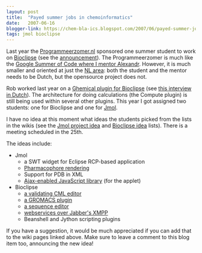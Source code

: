 ```yaml
---
layout: post
title:  "Payed summer jobs in chemoinformatics"
date:   2007-06-16
blogger-link: https://chem-bla-ics.blogspot.com/2007/06/payed-summer-jobs-in-chemoinformatics.html
tags: jmol bioclipse
---
```


Last year the [Programmeerzomer.nl](http://www.programmeerzomer.nl/) sponsored one summer student to work on [Bioclipse](http://www.bioclipse.net/)
(see the [announcement](http://chem-bla-ics.blogspot.com/2006/06/dutch-summer-of-code-sponsors.html)). The Programmeerzomer is much like the
[Google Summer of Code where I mentor Alexandr](http://kemistry-desktop.blogspot.com/2007/04/chemical-semantic-desktop.html). However, it is much
smaller and oriented at just the [NL area](http://en.wikipedia.org/wiki/Netherlands): both the student and the mentor needs to be Dutch,
but the opensource project does not.

Rob worked last year on a [Ghemical plugin for Bioclipse](http://wiki.bioclipse.net/index.php?title=Ghemical_plugin) (see
[this interview in Dutch](http://www.programmeerzomer.nl/interviews/rob_schellhorn/_rp_links1_elementId/1_1257)). The architecture for doing
calculations (the Compute plugin) is still being used within several other plugins. This year I got assigned two students: one for
Bioclipse and one for [Jmol](http://www.jmol.org/).

I have no idea at this moment what ideas the students picked from the lists in the wikis (see the
[Jmol project idea](http://wiki.jmol.org:81/index.php/ProgrammeerZomer) and [Bioclipse idea](http://wiki.bioclipse.net/index.php?title=SummerOfCode)
lists). There is a meeting scheduled in the 25th.

The ideas include:
* Jmol
  * a SWT widget for Eclipse RCP-based application
  * [Pharmacophore rendering](http://wiki.jmol.org:81/index.php/SoCPharmacophores)
  * Support for PDB in XML
  * [Ajax-enabled JavaScript library](http://wiki.jmol.org:81/index.php/SoCAjaxJS) (for the applet)
* Bioclipse
  * [a validating CML editor](http://wiki.bioclipse.net/index.php?title=Validating_CML_editor)
  * [a GROMACS plugin](http://wiki.bioclipse.net/index.php?title=Gromacs_plugin)
  * [a sequence editor](http://wiki.bioclipse.net/index.php?title=Sequence_editor)
  * [webservices over Jabber's XMPP](http://wiki.bioclipse.net/index.php?title=SummerOfCode)
  * Beanshell and Jython scripting plugins

If you have a suggestion, it would be much appreciated if you can add that to the wiki pages linked above. Make sure to leave a comment to this blog item too, announcing the new idea!
